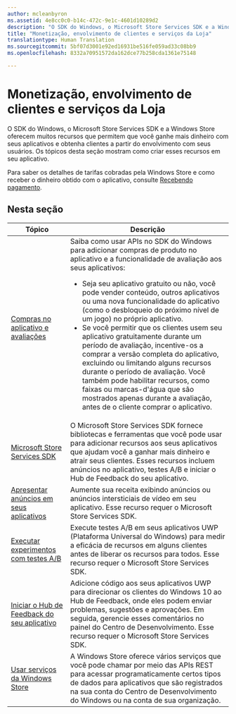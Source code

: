 ```yaml
---
author: mcleanbyron
ms.assetid: 4e8cc0c0-b14c-472c-9e1c-4601d10289d2
description: "O SDK do Windows, o Microsoft Store Services SDK e a Windows Store oferecem muitos recursos que permitem que você ganhe mais dinheiro com seus aplicativos e obtenha clientes a partir do envolvimento com seus usuários."
title: "Monetização, envolvimento de clientes e serviços da Loja"
translationtype: Human Translation
ms.sourcegitcommit: 5bf07d3001e92ed16931be516fe059ad33c08bb9
ms.openlocfilehash: 8332a70951572da162dce77b258cda1361e75148

---
```


# Monetização, envolvimento de clientes e serviços da Loja




O SDK do Windows, o Microsoft Store Services SDK e a Windows Store oferecem muitos recursos que permitem que você ganhe mais dinheiro com seus aplicativos e obtenha clientes a partir do envolvimento com seus usuários. Os tópicos desta seção mostram como criar esses recursos em seu aplicativo.

Para saber os detalhes de tarifas cobradas pela Windows Store e como receber o dinheiro obtido com o aplicativo, consulte [Recebendo pagamento](https://msdn.microsoft.com/library/windows/apps/mt148536).

## Nesta seção


| Tópico                                                                                                       | Descrição                 |
|-------------------------------------------------------------------------------------------------------------|-----------------------------|
| [Compras no aplicativo e avaliações](in-app-purchases-and-trials.md)      | Saiba como usar APIs no SDK do Windows para adicionar compras de produto no aplicativo e a funcionalidade de avaliação aos seus aplicativos: <ul><li>Seja seu aplicativo gratuito ou não, você pode vender conteúdo, outros aplicativos ou uma nova funcionalidade do aplicativo (como o desbloqueio do próximo nível de um jogo) no próprio aplicativo.</li><li>Se você permitir que os clientes usem seu aplicativo gratuitamente durante um período de avaliação, incentive-os a comprar a versão completa do aplicativo, excluindo ou limitando alguns recursos durante o período de avaliação. Você também pode habilitar recursos, como faixas ou marcas-d'água que são mostrados apenas durante a avaliação, antes de o cliente comprar o aplicativo.</li></ul>  |
| [Microsoft Store Services SDK](microsoft-store-services-sdk.md)      | O Microsoft Store Services SDK fornece bibliotecas e ferramentas que você pode usar para adicionar recursos aos seus aplicativos que ajudam você a ganhar mais dinheiro e atrair seus clientes. Esses recursos incluem anúncios no aplicativo, testes A/B e iniciar o Hub de Feedback do seu aplicativo. |
| [Apresentar anúncios em seus aplicativos](display-ads-in-your-app.md)      |   Aumente sua receita exibindo anúncios ou anúncios intersticiais de vídeo em seu aplicativo. Esse recurso requer o Microsoft Store Services SDK.   |
| [Executar experimentos com testes A/B](run-app-experiments-with-a-b-testing.md)      |   Execute testes A/B em seus aplicativos UWP (Plataforma Universal do Windows) para medir a eficácia de recursos em alguns clientes antes de liberar os recursos para todos. Esse recurso requer o Microsoft Store Services SDK.  |
| [Iniciar o Hub de Feedback do seu aplicativo](launch-feedback-hub-from-your-app.md)      |   Adicione código aos seus aplicativos UWP para direcionar os clientes do Windows 10 ao Hub de Feedback, onde eles podem enviar problemas, sugestões e aprovações. Em seguida, gerencie esses comentários no painel do Centro de Desenvolvimento. Esse recurso requer o Microsoft Store Services SDK.   |
| [Usar serviços da Windows Store](using-windows-store-services.md)                                    | A Windows Store oferece vários serviços que você pode chamar por meio das APIs REST para acessar programaticamente certos tipos de dados para aplicativos que são registrados na sua conta do Centro de Desenvolvimento do Windows ou na conta de sua organização.    |



<!--HONumber=Aug16_HO5-->


